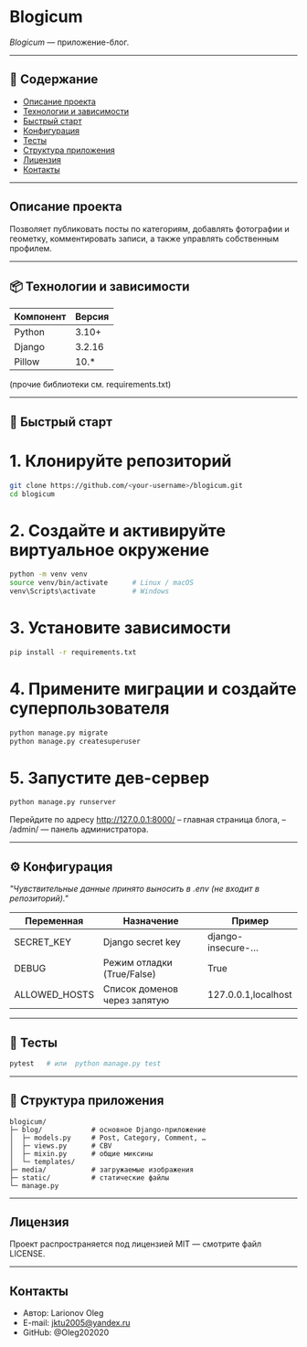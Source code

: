 # Blogicum

*Blogicum* — приложение-блог.

---

## 📑 Содержание

- [Описание проекта](#описание-проекта)
- [Технологии и зависимости](#технологии-и-зависимости)
- [Быстрый старт](#быстрый-старт)
- [Конфигурация](#конфигурация)
- [Тесты](#тесты)
- [Структура приложения](#структура-приложения)
- [Лицензия](#лицензия)
- [Контакты](#контакты)

---

## Описание проекта

Позволяет публиковать посты по категориям, добавлять фотографии и геометку, комментировать записи, а также управлять собственным профилем.

---

## 📦 Технологии и зависимости

|**Компонент**	|             **Версия** |
|---------------|------------------------|          
|Python	        |         3.10+          |
|Django	        |        3.2.16          |
|Pillow	        |        10.*            |

(прочие библиотеки см. requirements.txt)

---

## 🚀 Быстрый старт

# 1. Клонируйте репозиторий
```bash
git clone https://github.com/<your-username>/blogicum.git
cd blogicum
```

# 2. Создайте и активируйте виртуальное окружение
```bash
python -m venv venv
source venv/bin/activate      # Linux / macOS
venv\Scripts\activate         # Windows
```

# 3. Установите зависимости
```bash
pip install -r requirements.txt
```

# 4. Примените миграции и создайте суперпользователя
```bash
python manage.py migrate
python manage.py createsuperuser
```

# 5. Запустите дев-сервер
```bash
python manage.py runserver
```

Перейдите по адресу http://127.0.0.1:8000/
– главная страница блога,
– /admin/ — панель администратора.

---

## ⚙️ Конфигурация

*"Чувствительные данные принято выносить в .env (не входит в репозиторий)."*

Переменная	    |            Назначение        |           Пример         |
----------------|------------------------------|--------------------------|
SECRET_KEY	    |  Django secret key	       |   django-insecure-…      |
DEBUG	        |  Режим отладки (True/False)  |   True                   |
ALLOWED_HOSTS	| Список доменов через запятую |   127.0.0.1,localhost    |

---

## 🧪 Тесты

```bash
pytest   # или  python manage.py test
```

---

## 📂 Структура приложения

```text
blogicum/
├─ blog/            # основное Django-приложение
│  ├─ models.py     # Post, Category, Comment, …
│  ├─ views.py      # CBV
│  ├─ mixin.py      # общие миксины
│  └─ templates/
├─ media/           # загружаемые изображения
├─ static/          # статические файлы
└─ manage.py
```

---

## Лицензия

Проект распространяется под лицензией MIT — смотрите файл LICENSE.

---

## Контакты

* Автор: Larionov Oleg
* E-mail: jktu2005@yandex.ru
* GitHub: @Oleg202020
